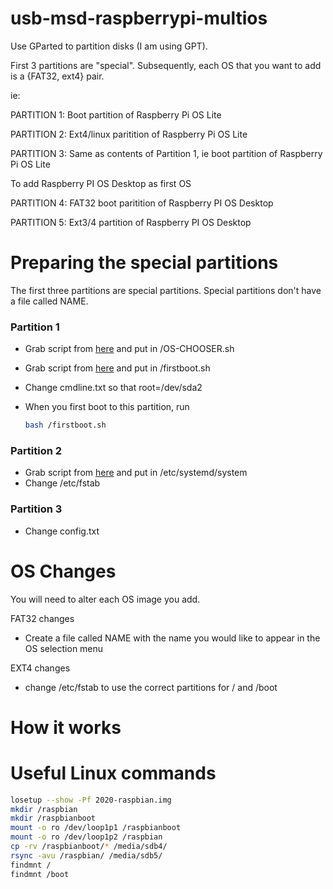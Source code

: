 # usb-msd-raspberrypi-multios

Use GParted to partition disks (I am using GPT).


First 3 partitions are "special".
Subsequently, each OS that you want to add is a {FAT32, ext4} pair.

ie:

PARTITION 1: Boot partition of Raspberry Pi OS Lite 

PARTITION 2: Ext4/linux paritition of Raspberry Pi OS Lite

PARTITION 3:  Same as contents of Partition 1, ie boot partition of Raspberry Pi OS Lite 

To add Raspberry PI OS Desktop as first OS

PARTITION 4: FAT32 boot paritition of Raspberry PI OS Desktop

PARTITION 5: Ext3/4 partition of Raspberry PI OS Desktop

# Preparing the special partitions

The first three partitions are special partitions. Special partitions don't have a file called NAME.

### Partition 1 

* Grab script from [here](https://raw.githubusercontent.com/raspberrypisig/usb-msd-raspberrypi-multios/master/OS-CHOOSER.sh)
  and put in /OS-CHOOSER.sh
* Grab script from [here](https://raw.githubusercontent.com/raspberrypisig/usb-msd-raspberrypi-multios/master/firstboot.sh) and
  put in /firstboot.sh 
* Change cmdline.txt so that root=/dev/sda2
* When you first boot to this partition, run

  ```sh
  bash /firstboot.sh
  ```

### Partition 2
* Grab script from [here](https://raw.githubusercontent.com/raspberrypisig/usb-msd-raspberrypi-multios/master/oschooser.service)
  and put in /etc/systemd/system 
* Change /etc/fstab 

### Partition 3

* Change config.txt

# OS Changes

You will need to alter each OS image you add.

FAT32 changes

* Create a file called NAME with the name you would like to appear in the OS selection menu

EXT4 changes

* change /etc/fstab to use the correct partitions for / and /boot


# How it works


# Useful Linux commands

```sh
losetup --show -Pf 2020-raspbian.img
mkdir /raspbian
mkdir /raspbianboot
mount -o ro /dev/loop1p1 /raspbianboot
mount -o ro /dev/loop1p2 /raspbian
cp -rv /raspbianboot/* /media/sdb4/
rsync -avu /raspbian/ /media/sdb5/
findmnt /
findmnt /boot
```



